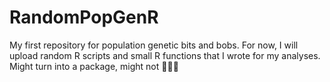 # RandomPopGenR
My first repository for population genetic bits and bobs. For now, I will upload random R scripts and small R functions that I wrote for my analyses. Might turn into a package, might not 🤗🤓🙄
